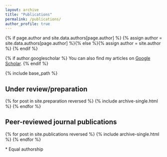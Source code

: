 ```yaml
---
layout: archive
title: "Publications"
permalink: /publications/
author_profile: true
---
```

{% if page.author and site.data.authors[page.author] %}
  {% assign author = site.data.authors[page.author] %}{% else %}{% assign author = site.author %}
{% endif %}

{% if author.googlescholar %}
  You can also find my articles on <a href="{{author.googlescholar}}">Google Scholar</a>.
{% endif %}

{% include base_path %}
## Under review/preparation
{% for post in site.preparation reversed %}
  {% include archive-single.html %}
{% endfor %}

## Peer-reviewed journal publications
{% for post in site.publications reversed %}
  {% include archive-single.html %}
{% endfor %}

\* Equal authorship
